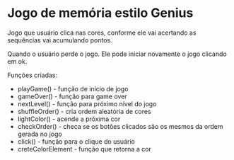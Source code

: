 # Jogo de memória estilo Genius

Jogo que usuário clica nas cores, conforme ele vai acertando as sequências vai acumulando pontos.

Quando o usuário perde o jogo. Ele pode iniciar novamente o jogo clicando em ok. 

Funções criadas:

  - playGame() - função de início de jogo
  - gameOver() - função para game over
  - nextLevel() - função para próximo nível do jogo
  - shuffleOrder() - cria ordem aleatória de cores
  - lightColor() - acende a próxima cor
  - checkOrder() - checa se os botões clicados são os mesmos da ordem gerada no jogo
  - click() - função para o clique do usuário
  - creteColorElement - função que retorna a cor